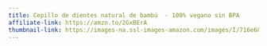 ```yaml
---
title: Cepillo de dientes natural de bambú  - 100% vegano sin BPA
affiliate-link: https://amzn.to/2GxBErA
thumbnail-link: https://images-na.ssl-images-amazon.com/images/I/716e68PLe3L._SX679_.jpg
---
```

